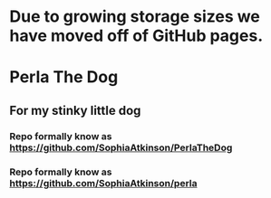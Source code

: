 # Due to growing storage sizes we have moved off of GitHub pages.

# Perla The Dog
## For my stinky little dog

### Repo formally know as https://github.com/SophiaAtkinson/PerlaTheDog
### Repo formally know as https://github.com/SophiaAtkinson/perla

